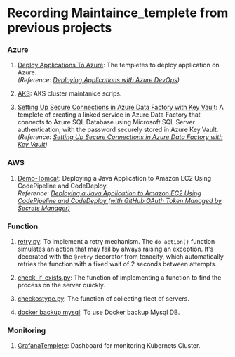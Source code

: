 # Recording Maintaince_templete from previous projects

### Azure
1. [Deploy Applications To Azure](/Azure/DeployApplicationsToAzure/): The templetes to deploy application on Azure.  
*(Reference: [Deploying Applications with Azure DevOps](https://github.com/Noah-Zhuhaotian/Documents/blob/main/Azure/Azure-DevOps/Deploying-Applications-with-Azure-DevOps.md))*

2. [AKS](/Azure/AKS/): AKS cluster maintanice scrips.  
   
3. [Setting Up Secure Connections in Azure Data Factory with Key Vault](/Azure/Security/DF_SQL/): A templete of creating a linked service in Azure Data Factory that connects to Azure SQL Database using Microsoft SQL Server authentication, with the password securely stored in Azure Key Vault.  
*(Reference: [Setting Up Secure Connections in Azure Data Factory with Key Vault](https://github.com/Noah-Zhuhaotian/Documents/blob/main/Azure/Azure-DevOps/Deploying-Applications-with-Azure-DevOps.md))*

### AWS
1. [Demo-Tomcat](/AWS/Demo-Tomcat/): Deploying a Java Application to Amazon EC2 Using CodePipeline and CodeDeploy.  
*Reference: [Deploying a Java Application to Amazon EC2 Using CodePipeline and CodeDeploy (with GitHub OAuth Token Managed by Secrets Manager)](https://github.com/Noah-Zhuhaotian/Documents/blob/main/AWS/AWS-DevOps/Deploying%20a%20Java%20Application%20to%20Amazon%20EC2%20Using%20CodePipeline%20and%20CodeDeploy%20(with%20GitHub%20OAuth%20Token%20Managed%20by%20Secrets%20Manager).md)*

### Function
1. [retry.py](/function/retry.py): To implement a retry mechanism. The `do_action()` function simulates an action that may fail by always raising an exception. It's decorated with the `@retry` decorator from tenacity, which automatically retries the function with a fixed wait of 2 seconds between attempts.

2. [check_if_exists.py](/function/check_if_exists.py): The function of implementing a function to find the process on the server quickly.

3. [checkostype.py](/function/checkostype.py): The function of collecting fleet of servers.

4. [docker backup mysql](/function/docker_mysql_backup.py): To use Docker backup Mysql DB.

### Monitoring
1. [GrafanaTemplete](/Monitoring/GrafanaTemplete/GrafanaTemplete): Dashboard for monitoring Kubernets Cluster.